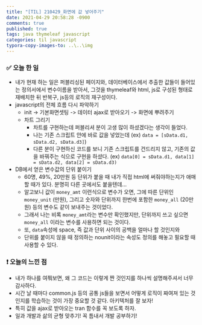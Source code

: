 ```yaml
---
title: "[TIL] 210429_화면에 값 넣어주기"
date: 2021-04-29 20:58:28 -0900
comments: true
published: true
tags: java thymeleaf javascript
categories: til javascript
typora-copy-images-to: ..\..\img
---
```


### ✅ 오늘 한 일

- 내가 현재 하는 일은 퍼블리싱된 페이지와, 데이터베이스에서 추출한 값들이 들어있는 정의서에서 변수이름을 받아서, 그것을 thymeleaf와 html, js로 구성된 형태로 재배치한 뒤 반복구, js등의 로직의 재구성이다.
- javascript의 전체 흐름 다시 파악하기
  - init -> 기본화면셋팅 -> 데이터 ajax로 받아오기 -> 화면에 뿌려주기
  - 차트 그리기
    - 차트를 구현하는데 퍼블리셔 분이 고생 많이 하셨겠다는 생각이 들었다.
    - 나는 기존 스크립트 안에 바로 값을 넣었는데 (ex) `data = [sData.d1, sData.d2, sData.d3]`)
    - 다른 분이 구현하신 코드를 보니 기존 스크립트를 건드리지 않고, 기존의 값을 바꿔주는 식으로 구현을 하셨다. (ex) `data[0] = sData.d1, data[1] = sData.d2, data[2] = sData.d3)`
- DB에서 얻은 변수값의 단위 붙이기
  - 60명, 49%, 20만원 등 단위가 붙을 때 내가 직접 html에 써줘야하는지가 애매할 때가 있다. 분명히 다른 곳에서도 붙을텐데...
  - 알고보니 값이 `money_amt` 이런식으로 변수가 오면, 그에 따른 단위인 `money_unit` (만원), 그리고 숫자와 단위까지 한번에 포함한 `money_all` (20만원) 등의 변수도 같이 보내주는 것이었다.
  - 그래서 나는 비록 `money_amt`라는 변수만 확인했지만, 단위까지 쓰고 싶으면 `money_all` 이라는 변수를 사용하면 되는 것이다.
  - 또, `data`속성에 space, 즉 값과 단위 사이의 공백을 얼마나 할 것인지와
  - 단위를 붙이지 않을 때 정의하는 nounit이라는 속성도 정의를 해놓고 필요할 때 사용할 수 있다.



### ❗ 오늘의 느낀 점

- 내가 하나를 여쭤보면, 왜 그 코드는 이렇게 짠 것인지를 하나씩 설명해주셔서 너무 감사하다. 
- 시간 날 때마다 common.js 등의 공통 js들을 보면서 어떻게 로직이 짜여져 있는 것인지를 학습하는 것이 가장 중요할 것 같다. 아키텍처를 잘 보자!
- 특히 값을 ajax로 받아오는 tran 함수를 꼭 보도록 하자.
- 일과 개발과 삶의 균형 맞추기! 꼭 틈내서 개발 공부하기!

